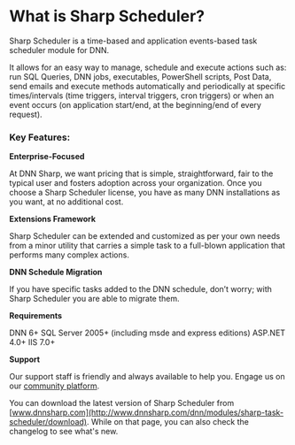 
# What is Sharp Scheduler?

Sharp Scheduler is a time-based and application events-based task scheduler module for DNN.

It allows for an easy way to manage, schedule and execute actions such as: run SQL Queries, DNN jobs, executables, PowerShell scripts, Post Data, send emails and execute methods automatically and periodically at specific times/intervals (time triggers, interval triggers, cron triggers) or when an event occurs (on application start/end, at the beginning/end of every request).


### Key Features:

**Enterprise-Focused**

At DNN Sharp, we want pricing that is simple, straightforward, fair to the typical user and fosters adoption across your organization. Once you choose a Sharp Scheduler license, you have as many DNN installations as you want, at no additional cost. 

**Extensions Framework**

Sharp Scheduler can be extended and customized as per your own needs from a minor utility that carries a simple task to a full-blown application that performs many complex actions. 

**DNN Schedule Migration**

If you have specific tasks added to the DNN schedule, don’t worry; with Sharp Scheduler you are able to migrate them.

**Requirements**

DNN 6+
SQL Server 2005+ (including msde and express editions)
ASP.NET 4.0+
IIS 7.0+

**Support**

Our support staff is friendly and always available to help you. Engage us on our [community platform](http://www.dnnsharp.com/support).

You can download the latest version of Sharp Scheduler from [www.dnnsharp.com](http://www.dnnsharp.com/dnn/modules/sharp-task-scheduler/download). While on that page, you can also check the changelog to see what's new.